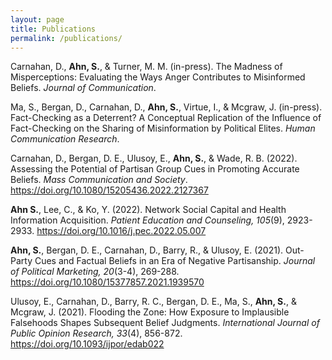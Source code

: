 ```yaml
---
layout: page
title: Publications
permalink: /publications/
---
```

Carnahan, D., **Ahn, S.**, & Turner, M. M. (in-press). The Madness of Misperceptions: Evaluating the Ways Anger Contributes to Misinformed Beliefs. *Journal of Communication*.

Ma, S., Bergan, D., Carnahan, D., **Ahn, S.**, Virtue, I., & Mcgraw, J. (in-press). Fact-Checking as a Deterrent? A Conceptual Replication of the Influence of Fact-Checking on the Sharing of Misinformation by Political Elites. *Human Communication Research*.

Carnahan, D., Bergan, D. E., Ulusoy, E., **Ahn, S.**, & Wade, R. B. (2022). Assessing the Potential of Partisan Group Cues in Promoting Accurate Beliefs. *Mass Communication and Society*. https://doi.org/10.1080/15205436.2022.2127367

**Ahn S.**, Lee, C., & Ko, Y. (2022). Network Social Capital and Health Information Acquisition. *Patient Education and Counseling, 105*(9), 2923-2933. https://doi.org/10.1016/j.pec.2022.05.007

**Ahn, S.**, Bergan, D. E., Carnahan, D., Barry, R., & Ulusoy, E. (2021). Out-Party Cues and Factual Beliefs in an Era of Negative Partisanship. *Journal of Political Marketing, 20*(3-4), 269-288. https://doi.org/10.1080/15377857.2021.1939570

Ulusoy, E., Carnahan, D., Barry, R. C., Bergan, D. E., Ma, S., **Ahn, S.**, & Mcgraw, J. (2021). Flooding the Zone: How Exposure to Implausible Falsehoods Shapes Subsequent Belief Judgments. *International Journal of Public Opinion Research, 33*(4), 856-872. https://doi.org/10.1093/ijpor/edab022

